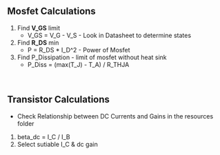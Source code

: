 Mosfet Calculations
-------------

1. Find **V_GS** limit
    - V_GS = V_G - V_S - Look in Datasheet to determine states 
2. Find **R_DS** min
    - P = R_DS * I_D^2 - Power of Mosfet
3. Find P_Dissipation - limit of mosfet without heat sink
   - P_Diss = (max(T_J) - T_A) / R_THJA

&nbsp;

Transistor  Calculations
-------------

* Check Relationship between DC Currents and Gains in the resources folder
1. beta_dc = I_C / I_B
2. Select sutiable I_C & dc gain

